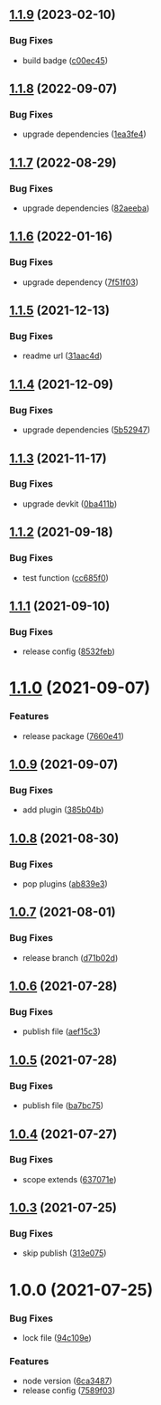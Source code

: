 ## [1.1.9](https://github.com/akijoey/semantic-release-config/compare/v1.1.8...v1.1.9) (2023-02-10)


### Bug Fixes

* build badge ([c00ec45](https://github.com/akijoey/semantic-release-config/commit/c00ec4569a27c1a267fa8ee36897d7724b3dd958))

## [1.1.8](https://github.com/akijoey/semantic-release-config/compare/v1.1.7...v1.1.8) (2022-09-07)


### Bug Fixes

* upgrade dependencies ([1ea3fe4](https://github.com/akijoey/semantic-release-config/commit/1ea3fe4a20fecea80cc9d6ae7f2fdd5d08f92420))

## [1.1.7](https://github.com/akijoey/semantic-release-config/compare/v1.1.6...v1.1.7) (2022-08-29)


### Bug Fixes

* upgrade dependencies ([82aeeba](https://github.com/akijoey/semantic-release-config/commit/82aeebab1cc8947fe2b3038b484f0c95faf38aea))

## [1.1.6](https://github.com/akijoey/semantic-release-config/compare/v1.1.5...v1.1.6) (2022-01-16)


### Bug Fixes

* upgrade dependency ([7f51f03](https://github.com/akijoey/semantic-release-config/commit/7f51f038e151ef0d01968ce6a2005805bc9be01a))

## [1.1.5](https://github.com/akijoey/semantic-release-config/compare/v1.1.4...v1.1.5) (2021-12-13)


### Bug Fixes

* readme url ([31aac4d](https://github.com/akijoey/semantic-release-config/commit/31aac4d0370c31d35051ac653269cbdf2eb01444))

## [1.1.4](https://github.com/akijoey/semantic-release-config/compare/v1.1.3...v1.1.4) (2021-12-09)


### Bug Fixes

* upgrade dependencies ([5b52947](https://github.com/akijoey/semantic-release-config/commit/5b52947117b43a385d734e5154e1379b822d19dc))

## [1.1.3](https://github.com/akijoey/semantic-release-config/compare/v1.1.2...v1.1.3) (2021-11-17)


### Bug Fixes

* upgrade devkit ([0ba411b](https://github.com/akijoey/semantic-release-config/commit/0ba411b15f2037a56f37a4d1181884110cf9ae10))

## [1.1.2](https://github.com/akijoey/semantic-release-config/compare/v1.1.1...v1.1.2) (2021-09-18)


### Bug Fixes

* test function ([cc685f0](https://github.com/akijoey/semantic-release-config/commit/cc685f042b1029ed6e7e46bc91ea66779dd9c37f))

## [1.1.1](https://github.com/akijoey/semantic-release-config/compare/v1.1.0...v1.1.1) (2021-09-10)


### Bug Fixes

* release config ([8532feb](https://github.com/akijoey/semantic-release-config/commit/8532febc097b0f02c2ff582ff29c9c24ad6b10bc))

# [1.1.0](https://github.com/akijoey/semantic-release-config/compare/v1.0.9...v1.1.0) (2021-09-07)


### Features

* release package ([7660e41](https://github.com/akijoey/semantic-release-config/commit/7660e412d02880e1bda996840afff9137eac21b9))

## [1.0.9](https://github.com/akijoey/semantic-release-config/compare/v1.0.8...v1.0.9) (2021-09-07)


### Bug Fixes

* add plugin ([385b04b](https://github.com/akijoey/semantic-release-config/commit/385b04bed2b99e1bd032d676bd8c7c226a2b0eea))

## [1.0.8](https://github.com/akijoey/semantic-release-config/compare/v1.0.7...v1.0.8) (2021-08-30)


### Bug Fixes

* pop plugins ([ab839e3](https://github.com/akijoey/semantic-release-config/commit/ab839e3cbf9e325097e816cf7e2fb92796a5886b))

## [1.0.7](https://github.com/akijoey/semantic-release-config/compare/v1.0.6...v1.0.7) (2021-08-01)


### Bug Fixes

* release branch ([d71b02d](https://github.com/akijoey/semantic-release-config/commit/d71b02d742386bf93e5441f42d4be8c1adaa6071))

## [1.0.6](https://github.com/akijoey/semantic-release-config/compare/v1.0.5...v1.0.6) (2021-07-28)


### Bug Fixes

* publish file ([aef15c3](https://github.com/akijoey/semantic-release-config/commit/aef15c38bb596ad1aab4572dc4d99310e03e96c1))

## [1.0.5](https://github.com/akijoey/semantic-release-config/compare/v1.0.4...v1.0.5) (2021-07-28)


### Bug Fixes

* publish file ([ba7bc75](https://github.com/akijoey/semantic-release-config/commit/ba7bc756704ad6d66a0e6763886d1f16b4d9111b))

## [1.0.4](https://github.com/akijoey/semantic-release-config/compare/v1.0.3...v1.0.4) (2021-07-27)


### Bug Fixes

* scope extends ([637071e](https://github.com/akijoey/semantic-release-config/commit/637071ebd76d23d9b0747098bd76a4fc21da2c3e))

## [1.0.3](https://github.com/akijoey/semantic-release-config/compare/v1.0.2...v1.0.3) (2021-07-25)


### Bug Fixes

* skip publish ([313e075](https://github.com/akijoey/semantic-release-config/commit/313e075b3bb4e69b709c4592910da076c5a13ce4))

# 1.0.0 (2021-07-25)


### Bug Fixes

* lock file ([94c109e](https://github.com/akijoey/semantic-release-config/commit/94c109ebd502fea18bb8700e0f801aa29d433a80))


### Features

* node version ([6ca3487](https://github.com/akijoey/semantic-release-config/commit/6ca3487733e8de8b94c4c63e35e4e1da0b58bcdd))
* release config ([7589f03](https://github.com/akijoey/semantic-release-config/commit/7589f038cfef16f5f9df7da705c35132dc38aea6))
